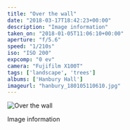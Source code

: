 ```yaml
---
title: "Over the wall"
date: "2018-03-17T18:42:23+00:00"
description: "Image information"
taken_on: "2018-01-05T11:06:10+00:00"
aperture: "f/5.6"
speed: "1/210s"
iso: "ISO 200"
expcomp: "0 ev"
camera: "Fujifilm X100T"
tags: ['landscape', 'trees']
albums: ['Hanbury Hall']
imageurl: "hanbury_180105110610.jpg"
---
```


![Over the wall](https://wingsopenwide-images.s3.amazonaws.com/s/hanbury_180105110610.jpg)

Image information